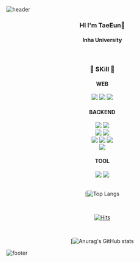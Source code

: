 ![header](https://capsule-render.vercel.app/api?type=waving&color=gradient&height=300&section=header&text=nundung&fontSize=90&customColorList=24&)
<div align=center>
  
### HI I'm TaeEun👋

#### Inha University

<br/>

###  :hammer: **SKill** :wrench:

#### WEB

<img src="https://img.shields.io/badge/javascript-F7DF1E?style=for-the-badge&logo=javascript&logoColor=black">
<img src="https://img.shields.io/badge/html-E34F26?style=for-the-badge&logo=html5&logoColor=white">
<img src="https://img.shields.io/badge/css-1572B6?style=for-the-badge&logo=css3&logoColor=white">

<br/>

#### BACKEND
<img src="https://img.shields.io/badge/NodeJs-339933?style=for-the-badge&logo=node.js&logoColor=white">
<img src="https://img.shields.io/badge/Express-000000?style=for-the-badge&logo=Express&logoColor=white">
<br/>
<img src="https://img.shields.io/badge/PostgreSql-4169E1?style=for-the-badge&logo=postgresql&logoColor=white">
<img src="https://img.shields.io/badge/Redis-DC382D?style=for-the-badge&logo=redis&logoColor=white">
<br/>
<img src="https://img.shields.io/badge/Amazon EC2-FF9900?style=for-the-badge&logo=amazonec2&logoColor=white">
<img src="https://img.shields.io/badge/Ubuntu-E95420?style=for-the-badge&logo=ubuntu&logoColor=white">
<img src="https://img.shields.io/badge/amazone S3-569A31?style=for-the-badge&logo=Amazon S3&logoColor=white">
<br/>
<img src="https://img.shields.io/badge/elasticsearch-005571?style=for-the-badge&logo=elasticsearch&logoColor=white">

<br/>

#### TOOL

<img src="https://img.shields.io/badge/github-181717?style=for-the-badge&logo=github&logoColor=white">
<img src="https://img.shields.io/badge/notion-000000?style=for-the-badge&logo=notion&logoColor=white">

<br/>
<br/>

[![Top Langs](https://github-readme-stats.vercel.app/api/top-langs/?username=nundung&show_icons=true&theme=dracula)

<br/>

[![Hits](https://hits.seeyoufarm.com/api/count/incr/badge.svg?url=https%3A%2F%2Fgithub.com%2Fnundung%2Fhit-counter&count_bg=%2379C83D&title_bg=%23555555&icon=&icon_color=%23D31515&title=hit&edge_flat=false)](https://hits.seeyoufarm.com)

<br/>

[![Anurag's GitHub stats](https://github-readme-stats.vercel.app/api?username=nundung&show_icons=true&theme=dracula)
<br/>
</div>

![footer](https://capsule-render.vercel.app/api?type=waving&section=footer&color=gradient&customColorList=24)
<!--
**nundung/nundung** is a ✨ _special_ ✨ repository because its `README.md` (this file) appears on your GitHub profile.

Here are some ideas to get you started:

- 🔭 I’m currently working on ...
- 🌱 I’m currently learning ...
- 👯 I’m looking to collaborate on ...
- 🤔 I’m looking for help with ...
- 💬 Ask me about ...
- 📫 How to reach me: ...
- 😄 Pronouns: ...
- ⚡ Fun fact: ...
-->
